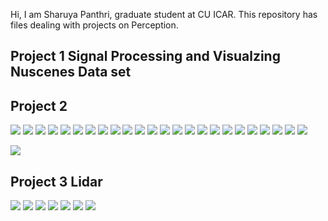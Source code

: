 Hi, I am Sharuya Panthri, graduate student at CU ICAR.
This repository has files dealing with projects on Perception.

## Project 1 Signal Processing and Visualzing Nuscenes Data set


## Project 2
 ![](IMages/1.jpg)
  ![](IMages/2.jpg)
   ![](IMages/3.jpg)
    ![](IMages/4.jpg)
     ![](IMages/5.jpg)
      ![](IMages/6.jpg)
       ![](IMages/7.jpg)
        ![](IMages/8.jpg)
         ![](IMages/9.jpg)
          ![](IMages/10.jpg)
           ![](IMages/11.jpg)
            ![](IMages/12.jpg)
             ![](IMages/13.jpg)
             ![](IMages/14.jpg)
             ![](IMages/15.jpg)
             ![](IMages/16.jpg)
             ![](IMages/17.jpg)
             ![](IMages/18.jpg)
             ![](IMages/19.jpg)
             ![](IMages/20.jpg)
             ![](IMages/21.jpg)
             ![](IMages/22.jpg)
             ![](IMages/23.jpg)
             ![](IMages/24.jpg)


![ ](https://github.com/spanthr/Perception_and_Intelligence/blob/master/IMages/ezgif.com-gif-maker.gif)
## Project 3 Lidar
 ![](IMages/Picture1.png)
  ![](IMages/Picture2.png)
   ![](IMages/Picture3.png)
    ![](IMages/4lidar.png)
     ![](IMages/Picture5.png)
      ![](IMages/Picture6.png)
       ![](IMages/Picture7.png)
